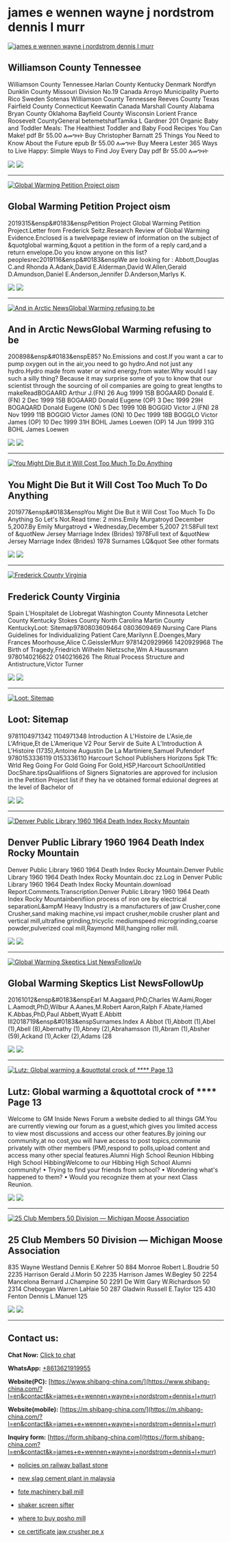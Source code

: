 # james e wennen wayne j nordstrom dennis l murr

<a href="https://swt.shibang-china.com/?l=en&img&k=james+e+wennen+wayne+j+nordstrom+dennis+l+murr" target="_blank">![james e wennen wayne j nordstrom dennis l murr](http://static.shibang-china.com/all-800x300/375.jpg)</a>

## Williamson County Tennessee
Williamson County Tennessee.Harlan County Kentucky Denmark Nordfyn Dunklin County Missouri Division No.19 Canada Arroyo Municipality Puerto Rico Sweden Sotenas Williamson County Tennessee Reeves County Texas Fairfield County Connecticut Keewatin Canada Marshall County Alabama Bryan County Oklahoma Bayfield County Wisconsin Lorient France Roosevelt CountyGeneral betemetshafTamika L Gardner 201 Organic Baby and Toddler Meals: The Healthiest Toddler and Baby Food Recipes You Can Make! pdf Br 55.00 ለመግዛት Buy Christopher Barnatt 25 Things You Need to Know About the Future epub Br 55.00 ለመግዛት Buy Meera Lester 365 Ways to Live Happy: Simple Ways to Find Joy Every Day pdf Br 55.00 ለመግዛት


<a href="https://whatsapp.shibangsoft.com/WhatsApp.php" target="_blank" title="WhatsApp">![](http://static.shibang-china.com/icon/whatsapp.png)</a> <a href="https://swt.shibang-china.com/?l=en&icon&k=james+e+wennen+wayne+j+nordstrom+dennis+l+murr" target="_blank">![](http://static.shibang-china.com/icon/chat-en.png)</a>

---

<a href="https://swt.shibang-china.com/?l=en&img&k=james+e+wennen+wayne+j+nordstrom+dennis+l+murr" target="_blank">![Global Warming Petition Project oism](http://static.shibang-china.com/all-800x300/209.jpg)</a>

## Global Warming Petition Project oism
2019315&ensp&#0183&enspPetition Project Global Warming Petition Project.Letter from Frederick Seitz.Research Review of Global Warming Evidence.Enclosed is a twelvepage review of information on the subject of &quotglobal warming,&quot a petition in the form of a reply card,and a return envelope.Do you know anyone on this list? peoplesrec2019116&ensp&#0183&enspWe are looking for : Abbott,Douglas C.and Rhonda A.Adank,David E.Alderman,David W.Allen,Gerald D.Amundson,Daniel E.Anderson,Jennifer D.Anderson,Marlys K.


<a href="https://whatsapp.shibangsoft.com/WhatsApp.php" target="_blank" title="WhatsApp">![](http://static.shibang-china.com/icon/whatsapp.png)</a> <a href="https://swt.shibang-china.com/?l=en&icon&k=james+e+wennen+wayne+j+nordstrom+dennis+l+murr" target="_blank">![](http://static.shibang-china.com/icon/chat-en.png)</a>

---

<a href="https://swt.shibang-china.com/?l=en&img&k=james+e+wennen+wayne+j+nordstrom+dennis+l+murr" target="_blank">![And in Arctic NewsGlobal Warming refusing to be](http://static.shibang-china.com/all-800x300/1488.jpg)</a>

## And in Arctic NewsGlobal Warming refusing to be
200898&ensp&#0183&enspE85? No.Emissions and cost.If you want a car to pump oxygen out in the air,you need to go hydro.And not just any hydro.Hydro made from water or wind energy,from water.Why would I say such a silly thing? Because it may surprise some of you to know that our scientist through the sourcing of oil companies are going to great lengths to makeReadBOGAARD Arthur J.(FN) 26 Aug 1999 15B BOGAARD Donald E.(FN) 2 Dec 1999 15B BOGAARD Donald Eugene (OP) 3 Dec 1999 29H BOGAQARD Donald Eugene (ON) 5 Dec 1999 10B BOGGIO Victor J.(FN) 28 Nov 1999 11B BOGGIO Victor James (ON) 10 Dec 1999 18B BOGGLO Victor James (OP) 10 Dec 1999 31H BOHL James Loewen (OP) 14 Jun 1999 31G BOHL James Loewen


<a href="https://whatsapp.shibangsoft.com/WhatsApp.php" target="_blank" title="WhatsApp">![](http://static.shibang-china.com/icon/whatsapp.png)</a> <a href="https://swt.shibang-china.com/?l=en&icon&k=james+e+wennen+wayne+j+nordstrom+dennis+l+murr" target="_blank">![](http://static.shibang-china.com/icon/chat-en.png)</a>

---

<a href="https://swt.shibang-china.com/?l=en&img&k=james+e+wennen+wayne+j+nordstrom+dennis+l+murr" target="_blank">![You Might Die But it Will Cost Too Much To Do Anything](http://static.shibang-china.com/all-800x300/478.jpg)</a>

## You Might Die But it Will Cost Too Much To Do Anything
201977&ensp&#0183&enspYou Might Die But it Will Cost Too Much To Do Anything So Let's Not.Read time: 2 mins.Emily Murgatroyd December 5,2007.By Emily Murgatroyd • Wednesday,December 5,2007 21:58Full text of &quotNew Jersey Marriage Index (Brides) 1978Full text of &quotNew Jersey Marriage Index (Brides) 1978 Surnames LQ&quot See other formats


<a href="https://whatsapp.shibangsoft.com/WhatsApp.php" target="_blank" title="WhatsApp">![](http://static.shibang-china.com/icon/whatsapp.png)</a> <a href="https://swt.shibang-china.com/?l=en&icon&k=james+e+wennen+wayne+j+nordstrom+dennis+l+murr" target="_blank">![](http://static.shibang-china.com/icon/chat-en.png)</a>

---

<a href="https://swt.shibang-china.com/?l=en&img&k=james+e+wennen+wayne+j+nordstrom+dennis+l+murr" target="_blank">![Frederick County Virginia](http://static.shibang-china.com/all-800x300/1476.jpg)</a>

## Frederick County Virginia
Spain L'Hospitalet de Llobregat Washington County Minnesota Letcher County Kentucky Stokes County North Carolina Martin County KentuckyLoot: Sitemap9780803609464 0803609469 Nursing Care Plans Guidelines for Individualizing Patient Care,Marilynn E.Doenges,Mary Frances Moorhouse,Alice C.GeisslerMurr 9781420929966 1420929968 The Birth of Tragedy,Friedrich Wilhelm Nietzsche,Wm A.Haussmann 9780140216622 0140216626 The Ritual Process Structure and Antistructure,Victor Turner


<a href="https://whatsapp.shibangsoft.com/WhatsApp.php" target="_blank" title="WhatsApp">![](http://static.shibang-china.com/icon/whatsapp.png)</a> <a href="https://swt.shibang-china.com/?l=en&icon&k=james+e+wennen+wayne+j+nordstrom+dennis+l+murr" target="_blank">![](http://static.shibang-china.com/icon/chat-en.png)</a>

---

<a href="https://swt.shibang-china.com/?l=en&img&k=james+e+wennen+wayne+j+nordstrom+dennis+l+murr" target="_blank">![Loot: Sitemap](http://static.shibang-china.com/all-800x300/1324.jpg)</a>

## Loot: Sitemap
9781104971342 1104971348 Introduction A L'Histoire de L'Asie,de L'Afrique,Et de L'Amerique V2 Pour Servir de Suite A L'Introduction A L'Histoire (1735),Antoine Augustin De La Martiniere,Samuel Pufendorf 9780153336119 0153336110 Harcourt School Publishers Horizons 5pk Tfk: Wrld Reg Going For Gold Going For Gold,HSP,Harcourt SchoolUntitled DocShare.tipsQualifiions of Signers Signatories are approved for inclusion in the Petition Project list if they ha ve obtained formal eduional degrees at the level of Bachelor of


<a href="https://whatsapp.shibangsoft.com/WhatsApp.php" target="_blank" title="WhatsApp">![](http://static.shibang-china.com/icon/whatsapp.png)</a> <a href="https://swt.shibang-china.com/?l=en&icon&k=james+e+wennen+wayne+j+nordstrom+dennis+l+murr" target="_blank">![](http://static.shibang-china.com/icon/chat-en.png)</a>

---

<a href="https://swt.shibang-china.com/?l=en&img&k=james+e+wennen+wayne+j+nordstrom+dennis+l+murr" target="_blank">![Denver Public Library 1960 1964 Death Index Rocky Mountain](http://static.shibang-china.com/all-800x300/634.jpg)</a>

## Denver Public Library 1960 1964 Death Index Rocky Mountain
Denver Public Library 1960 1964 Death Index Rocky Mountain.Denver Public Library 1960 1964 Death Index Rocky Mountain.doc zz.Log in Denver Public Library 1960 1964 Death Index Rocky Mountain.download Report.Comments.Transcription.Denver Public Library 1960 1964 Death Index Rocky Mountainbenifiion process of iron ore by electrical separationL&ampM Heavy Industry is a manufacturers of jaw Crusher,cone Crusher,sand making machine,vsi impact crusher,mobile crusher plant and vertical mill,ultrafine grinding,tricyclic mediumspeed microgrinding,coarse powder,pulverized coal mill,Raymond Mill,hanging roller mill.


<a href="https://whatsapp.shibangsoft.com/WhatsApp.php" target="_blank" title="WhatsApp">![](http://static.shibang-china.com/icon/whatsapp.png)</a> <a href="https://swt.shibang-china.com/?l=en&icon&k=james+e+wennen+wayne+j+nordstrom+dennis+l+murr" target="_blank">![](http://static.shibang-china.com/icon/chat-en.png)</a>

---

<a href="https://swt.shibang-china.com/?l=en&img&k=james+e+wennen+wayne+j+nordstrom+dennis+l+murr" target="_blank">![Global Warming Skeptics List NewsFollowUp](http://static.shibang-china.com/all-800x300/278.jpg)</a>

## Global Warming Skeptics List NewsFollowUp
20161012&ensp&#0183&enspEarl M.Aagaard,PhD,Charles W.Aami,Roger L.Aamodt,PhD,Wilbur A.Aanes,M.Robert Aaron,Ralph F.Abate,Hamed K.Abbas,PhD,Paul Abbett,Wyatt E.Abbitt III2018719&ensp&#0183&enspSurnames.Index A Abbot (1),Abbott (1),Abel (1),Abell (8),Abernathy (1),Abney (2),Abrahamsson (1),Abram (1),Absher (59),Ackand (1),Acker (2),Adams (28


<a href="https://whatsapp.shibangsoft.com/WhatsApp.php" target="_blank" title="WhatsApp">![](http://static.shibang-china.com/icon/whatsapp.png)</a> <a href="https://swt.shibang-china.com/?l=en&icon&k=james+e+wennen+wayne+j+nordstrom+dennis+l+murr" target="_blank">![](http://static.shibang-china.com/icon/chat-en.png)</a>

---

<a href="https://swt.shibang-china.com/?l=en&img&k=james+e+wennen+wayne+j+nordstrom+dennis+l+murr" target="_blank">![Lutz: Global warming a &quottotal crock of **** Page 13](http://static.shibang-china.com/all-800x300/577.jpg)</a>

## Lutz: Global warming a &quottotal crock of **** Page 13
Welcome to GM Inside News Forum a website dedied to all things GM.You are currently viewing our forum as a guest,which gives you limited access to view most discussions and access our other features.By joining our community,at no cost,you will have access to post topics,communie privately with other members (PM),respond to polls,upload content and access many other special features.Alumni High School Reunion Hibbing High School HibbingWelcome to our Hibbing High School Alumni community! • Trying to find your friends from school? • Wondering what's happened to them? • Would you recognize them at your next Class Reunion.


<a href="https://whatsapp.shibangsoft.com/WhatsApp.php" target="_blank" title="WhatsApp">![](http://static.shibang-china.com/icon/whatsapp.png)</a> <a href="https://swt.shibang-china.com/?l=en&icon&k=james+e+wennen+wayne+j+nordstrom+dennis+l+murr" target="_blank">![](http://static.shibang-china.com/icon/chat-en.png)</a>

---

<a href="https://swt.shibang-china.com/?l=en&img&k=james+e+wennen+wayne+j+nordstrom+dennis+l+murr" target="_blank">![25 Club Members 50 Division — Michigan Moose Association](http://static.shibang-china.com/all-800x300/1121.jpg)</a>

## 25 Club Members 50 Division — Michigan Moose Association
835 Wayne Westland Dennis E.Kehrer 50 884 Monroe Robert L.Boudrie 50 2235 Harrison Gerald J.Morin 50 2235 Harrison James W.Begley 50 2254 Mancelona Bernard J.Champine 50 2291 De Witt Gary W.Richardson 50 2314 Cheboygan Warren LaHaie 50 287 Gladwin Russell E.Taylor 125 430 Fenton Dennis L.Manuel 125

<a href="https://whatsapp.shibangsoft.com/WhatsApp.php" target="_blank" title="WhatsApp">![](http://static.shibang-china.com/icon/whatsapp.png)</a> <a href="https://swt.shibang-china.com/?l=en&icon&k=james+e+wennen+wayne+j+nordstrom+dennis+l+murr" target="_blank">![](http://static.shibang-china.com/icon/chat-en.png)</a>

---
## Contact us:

**Chat Now:** [Click to chat](https://swt.shibang-china.com?l=en&contact&k=james+e+wennen+wayne+j+nordstrom+dennis+l+murr)

**WhatsApp:**  [+8613621919955](https://whatsapp.shibangsoft.com/WhatsApp.php)

**Website(PC):** [https://www.shibang-china.com/](https://www.shibang-china.com/?l=en&contact&k=james+e+wennen+wayne+j+nordstrom+dennis+l+murr)

**Website(mobile):** [https://m.shibang-china.com/](https://m.shibang-china.com/?l=en&contact&k=james+e+wennen+wayne+j+nordstrom+dennis+l+murr)

**Inquiry form:** [https://form.shibang-china.com](https://form.shibang-china.com?l=en&contact&k=james+e+wennen+wayne+j+nordstrom+dennis+l+murr)

* [policies on railway ballast stone](../120/policies%20on%20railway%20ballast%20stone.md)

* [new slag cement plant in malaysia](../115/new%20slag%20cement%20plant%20in%20malaysia.md)

* [fote machinery ball mill](../123/fote%20machinery%20ball%20mill.md)

* [shaker screen sifter](../122/shaker%20screen%20sifter.md)

* [where to buy posho mill](../114/where%20to%20buy%20posho%20mill.md)

* [ce certificate jaw crusher pe x](../121/ce%20certificate%20jaw%20crusher%20pe%20x.md)